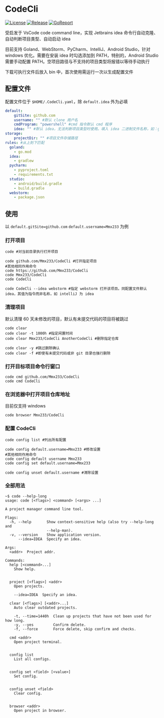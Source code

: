 # CodeCli

[![License](https://img.shields.io/github/license/Mmx233/CodeCli)](https://github.com/Mmx233/CodeCli/blob/main/LICENSE)
[![Release](https://img.shields.io/github/v/release/Mmx233/CodeCli?color=blueviolet&include_prereleases)](https://github.com/Mmx233/CodeCli/releases)
[![GoReport](https://goreportcard.com/badge/github.com/Mmx233/CodeCli)](https://goreportcard.com/report/github.com/Mmx233/CodeCli)

受启发于 VsCode code command line，实现 Jetbrains idea 命令行自动克隆、自动判断项目类型、自动启动 idea

目前支持 Goland、WebStorm、PyCharm、IntelliJ、Android Studio，针对 windows 优化。需要在安装 idea 时勾选添加到 PATH，特别的，Android Studio 需要手动配置 PATH。空项目路径与不支持的项目类型将报错以等待手动执行

下载可执行文件后放入 bin 中，首次使用需运行一次以生成配置文件

## 配置文件

配置文件位于 `$HOME/.CodeCli.yaml`，除 `default.idea` 外为必填

```yaml
default:
    gitSite: github.com
    username: "" #默认 clone 用户名
    cmdProgram: "powershell" #cmd 指令默认 cmd 程序
    idea: "" #默认 idea，无法判断项目类型时使用。填入 idea 二进制文件名称，如：goland、webstorm、studio
storage:
    projectDir: "" #项目文件存储路径
rules: #从上到下匹配
  goland:
    - go.mod
  idea:
    - gradlew
  pycharm:
    - pyproject.toml
    - requirements.txt
  studio:
    - android/build.gradle
    - build.gradle
  webstorm:
    - package.json
```

## 使用

以 `default.gitSite=github.com` `default.username=Mmx233` 为例

### 打开项目

```shell
code #对当前目录执行打开项目

code github.com/Mmx233/CodeCli #打开指定项目
#其他相同作用命令
code https://github.com/Mmx233/CodeCli
code Mmx233/CodeCli
code CodeCli

code CodeCli --idea webstorm #指定 webstorm 打开该项目。同配置文件默认 idea，其值为指令而非名称，如 intelliJ 为 idea
```

### 清理项目

默认清理 60 天未修改的项目，默认有未提交代码的项目将被跳过

```shell
code clear
code clear -t 1000h #指定闲置时间
code clear Mmx233/CodeCli AnotherCodeCli #删除指定仓库

code clear -y #跳过删除确认
code clear -f #即使有未提交代码或非 git 目录也强行删除
```

### 打开目标项目命令行窗口

```shell
code cmd github.com/Mmx233/CodeCli
code cmd CodeCli
```

### 在浏览器中打开项目仓库地址

目前仅支持 windows

```shell
code browser Mmx233/CodeCli
```

### 配置 CodeCli

```shell
code config list #列出所有配置

code config default.username=Mmx233 #修改设置
#其他相同作用命令
code config default username Mmx233
code config set default.username=Mmx233

code config unset default.username #清除设置
```

### 全部用法

```shell
~$ code --help-long
usage: code [<flags>] <command> [<args> ...]

A project manager command line tool.

Flags:
  -h, --help       Show context-sensitive help (also try --help-long and
                   --help-man).
  -v, --version    Show application version.
      --idea=IDEA  Specify an idea.

Args:
  <addr>  Project addr.

Commands:
  help [<command>...]
    Show help.


  project [<flags>] <addr>
    Open projects.

    --idea=IDEA  Specify an idea.

  clear [<flags>] [<addr>...]
    Auto clear outdated projects.

    -t, --time=1440h  Clean up projects that have not been used for how long.
    -y, --yes         Confirm delete.
    -f, --force       Force delete, skip confirm and checks.

  cmd <addr>
    Open project terminal.


  config list
    List all configs.


  config set <field> [<value>]
    Set config.


  config unset <field>
    Clear config.


  browser <addr>
    Open project in browser.
```
